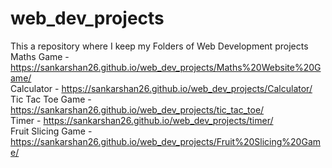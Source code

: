 # web_dev_projects
This a repository where I keep my Folders of Web Development projects <br />
Maths Game - https://sankarshan26.github.io/web_dev_projects/Maths%20Website%20Game/  <br />
Calculator - https://sankarshan26.github.io/web_dev_projects/Calculator/  <br />
Tic Tac Toe Game - https://sankarshan26.github.io/web_dev_projects/tic_tac_toe/ <br />
Timer - https://sankarshan26.github.io/web_dev_projects/timer/  <br />
Fruit Slicing Game - https://sankarshan26.github.io/web_dev_projects/Fruit%20Slicing%20Game/ <br />
